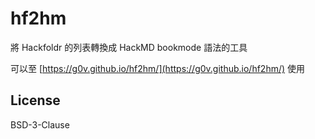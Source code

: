 # hf2hm
將 Hackfoldr 的列表轉換成 HackMD bookmode 語法的工具

可以至 [https://g0v.github.io/hf2hm/](https://g0v.github.io/hf2hm/) 使用

## License
BSD-3-Clause
